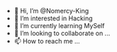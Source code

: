 - 👋 Hi, I’m @Nomercy-King
- 👀 I’m interested in Hacking
- 🌱 I’m currently learning MySelf
- 💞️ I’m looking to collaborate on ...
- 📫 How to reach me ...

<!---
Nomercy-King/Nomercy-King is a ✨ special ✨ repository because its `README.md` (this file) appears on your GitHub profile.
You can click the Preview link to take a look at your changes.
--->
